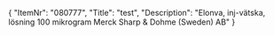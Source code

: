 {
  "ItemNr": "080777",
  "Title": "test",
  "Description": "Elonva, inj-vätska, lösning 100 mikrogram Merck Sharp & Dohme (Sweden) AB"
}